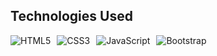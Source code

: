 ## Technologies Used

<ul style="list-style: none; display: flex; align-items: center; gap: 10px; padding: 0;">
  <li><img src="https://img.shields.io/badge/HTML-5-orange.svg" alt="HTML5"></li>
  <li><img src="https://img.shields.io/badge/CSS-3-blue.svg" alt="CSS3"></li>
  <li><img src="https://img.shields.io/badge/JavaScript-ES6-yellow.svg" alt="JavaScript"></li>
  <li><img src="https://img.shields.io/badge/Bootstrap-5.3-purple.svg" alt="Bootstrap"></li>
</ul>

<img src="">
